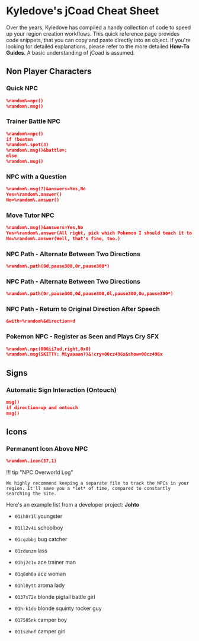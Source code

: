 # Kyledove's jCoad Cheat Sheet

Over the years, Kyledove has compiled a handy collection of code to speed up your region creation workflows. This quick reference page provides code snippets, that you can copy and paste directly into an object. If you're looking for detailed explanations, please refer to the more detailed **How-To Guides**. A basic understanding of jCoad is assumed.

## Non Player Characters

### Quick NPC
```json
%random%=npc()
%random%.msg()
```

### Trainer Battle NPC
```json
%random%=npc()
if !beaten
%random%.spot(3)
%random%.msg()&battle=;
else
%random%.msg()
```

### NPC with a Question
```json 
%random%.msg(?)&answers=Yes,No
Yes=%random%.answer()
No=%random%.answer()
```

### Move Tutor NPC
```json 
%random%.msg()&answers=Yes,No
Yes=%random%.answer(All right, pick which Pokemon I should teach it to.)&movelearner=moves:07a4uh4j
No=%random%.answer(Well, that's fine, too.)
```

### NPC Path - Alternate Between Two Directions
```json
%random%.path(0d,pause300,0r,pause300*)
```

### NPC Path - Alternate Between Two Directions
```json
%random%.path(0r,pause300,0d,pause300,0l,pause300,0u,pause300*)
```

### NPC Path - Return to Original Direction After Speech
```json
&with=%random%&direction=d
```

### Pokemon NPC - Register as Seen and Plays Cry SFX
```json 
%random%.npc(006ii7ud,right,0x0)
%random%.msg(SKITTY: Miyaaaan?)&!cry=00cz496x&show=00cz496x
```

## Signs
### Automatic Sign Interaction (Ontouch)
```json
msg()
if direction=up and ontouch
msg()
```

## Icons
### Permanent Icon Above NPC
```json
%random%.icon(37,1)
```
!!! tip "NPC Overworld Log"

    We highly recommend keeping a separate file to track the NPCs in your region. It'll save you a *lot* of time, compared to constantly searching the site.

Here's an example list from a developer project:
**Johto**
- `01ih0r1l` youngster

- `01ll2v4i` schoolboy

- `01cgzbbj` bug catcher

- `01zdunzm` lass

- `01bj2c1x` ace trainer man

- `01q8oh6a` ace woman

- `01hl0ytt` aroma lady

- `0137s72e` blonde pigtail battle girl

- `01hrk1do` blonde squinty rocker guy

- `017505nk` camper boy

- `011szhnf` camper girl
